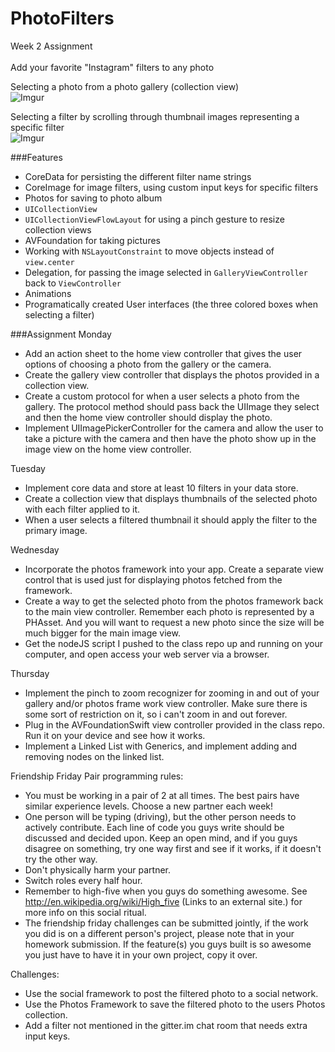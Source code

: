 PhotoFilters
============
Week 2 Assignment<br><br>
Add your favorite "Instagram" filters to any photo<br>

Selecting a photo from a photo gallery (collection view)<br>
![Imgur](http://i.imgur.com/L1IYqtZ.gif)

Selecting a filter by scrolling through thumbnail images representing a specific filter<br>
![Imgur](http://i.imgur.com/4hUO1ao.gif)

###Features
- CoreData for persisting the different filter name strings
- CoreImage for image filters, using custom input keys for specific filters
- Photos for saving to photo album
- `UICollectionView`
- `UICollectionViewFlowLayout` for using a pinch gesture to resize collection views
- AVFoundation for taking pictures
- Working with `NSLayoutConstraint` to move objects instead of `view.center`
- Delegation, for passing the image selected in `GalleryViewController` back to `ViewController`
- Animations
- Programatically created User interfaces (the three colored boxes when selecting a filter)

###Assignment
Monday
- Add an action sheet to the home view controller that gives the user options of choosing a photo from the gallery or the camera.
- Create the gallery view controller that displays the photos provided in a collection view.
- Create a custom protocol for when a user selects a photo from the gallery. The protocol method should pass back the UIImage they select and then the home view controller should display the photo.
- Implement UIImagePickerController for the camera and allow the user to take a picture with the camera and then have the photo show up in the image view on the home view controller.

Tuesday
- Implement core data and store at least 10 filters in your data store.
- Create a collection view that displays thumbnails of the selected photo with each filter applied to it.
- When a user selects a filtered thumbnail it should apply the filter to the primary image.

Wednesday
- Incorporate the photos framework into your app. Create a separate view control that is used just for displaying photos fetched from the framework.
- Create a way to get the selected photo from the photos framework back to the main view controller. Remember each photo is represented by a PHAsset. And you will want to request a new photo since the size will be much bigger for the main image view.
- Get the nodeJS script I pushed to the class repo up and running on your computer, and open access your web server via a browser.

Thursday
- Implement the pinch to zoom recognizer for zooming in and out of your gallery and/or photos frame work view controller. Make sure there is some sort of restriction on it, so i can't zoom in and out forever.
- Plug in the AVFoundationSwift view controller provided in the class repo. Run it on your device and see how it works.
- Implement a Linked List with Generics, and implement adding and removing nodes on the linked list.

Friendship Friday
Pair programming rules:
- You must be working in a pair of 2 at all times. The best pairs have similar experience levels. Choose a new partner each week!
- One person will be typing (driving), but the other person needs to actively contribute. Each line of code you guys write should be discussed and decided upon. Keep an open mind, and if you guys disagree on something, try one way first and see if it works, if it doesn't try the other way.
- Don't physically harm your partner.
- Switch roles every half hour.
- Remember to high-five when you guys do something awesome. See http://en.wikipedia.org/wiki/High_five (Links to an external site.) for more info on this social ritual.
- The friendship friday challenges can be submitted jointly, if the work you did is on a different person's project, please note that in your homework submission. If the feature(s) you guys built is so awesome you just have to have it in your own project, copy it over.

Challenges:
- Use the social framework to post the filtered photo to a social network.
- Use the Photos Framework to save the filtered photo to the users Photos collection.
- Add a filter not mentioned in the gitter.im chat room that needs extra input keys.
